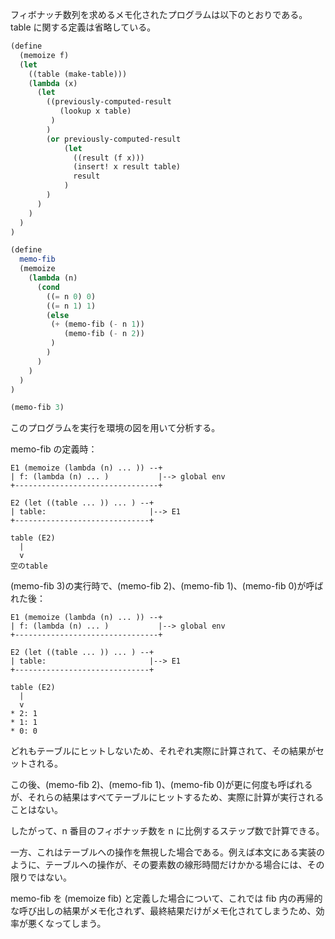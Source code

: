 フィボナッチ数列を求めるメモ化されたプログラムは以下のとおりである。table に関する定義は省略している。

```scheme
(define
  (memoize f)
  (let
    ((table (make-table)))
    (lambda (x)
      (let
        ((previously-computed-result
           (lookup x table)
         )
        )
        (or previously-computed-result
            (let
              ((result (f x)))
              (insert! x result table)
              result
            )
        )
      )
    )
  )
)

(define
  memo-fib
  (memoize
    (lambda (n)
      (cond
        ((= n 0) 0)
        ((= n 1) 1)
        (else
         (+ (memo-fib (- n 1))
            (memo-fib (- n 2))
         )
        )
      )
    )
  )
)

(memo-fib 3)
```

このプログラムを実行を環境の図を用いて分析する。

memo-fib の定義時：

```text
E1 (memoize (lambda (n) ... )) --+
| f: (lambda (n) ... )           |--> global env
+--------------------------------+

E2 (let ((table ... )) ... ) --+
| table:                       |--> E1
+------------------------------+

table (E2)
  |
  v
空のtable
```

(memo-fib 3)の実行時で、(memo-fib 2)、(memo-fib 1)、(memo-fib 0)が呼ばれた後：

```text
E1 (memoize (lambda (n) ... )) --+
| f: (lambda (n) ... )           |--> global env
+--------------------------------+

E2 (let ((table ... )) ... ) --+
| table:                       |--> E1
+------------------------------+

table (E2)
  |
  v
* 2: 1
* 1: 1
* 0: 0
```

どれもテーブルにヒットしないため、それぞれ実際に計算されて、その結果がセットされる。

この後、(memo-fib 2)、(memo-fib 1)、(memo-fib 0)が更に何度も呼ばれるが、それらの結果はすべてテーブルにヒットするため、実際に計算が実行されることはない。

したがって、n 番目のフィボナッチ数を n に比例するステップ数で計算できる。

一方、これはテーブルへの操作を無視した場合である。例えば本文にある実装のように、テーブルへの操作が、その要素数の線形時間だけかかる場合には、その限りではない。

memo-fib を (memoize fib) と定義した場合について、これでは fib 内の再帰的な呼び出しの結果がメモ化されず、最終結果だけがメモ化されてしまうため、効率が悪くなってしまう。
